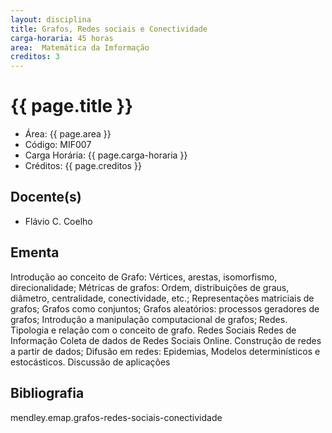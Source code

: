 ```yaml
---
layout: disciplina
title: Grafos, Redes sociais e Conectividade
carga-horaria: 45 horas
area:  Matemática da Imformação
creditos: 3
---
```


# {{ page.title }}

- Área: {{ page.area }}
- Código: MIF007
- Carga Horária: {{ page.carga-horaria }}
- Créditos: {{ page.creditos }}

## Docente(s) 

- Flávio C. Coelho

## Ementa

Introdução ao conceito de Grafo: Vértices, arestas, isomorfismo,
direcionalidade; Métricas de grafos: Ordem, distribuições de graus,
diâmetro, centralidade, conectividade, etc.; Representações matriciais
de grafos; Grafos como conjuntos; Grafos aleatórios: processos
geradores de grafos; Introdução a manipulação computacional de grafos;
Redes. Tipologia e relação com o conceito de grafo. Redes Sociais
Redes de Informação Coleta de dados de Redes Sociais Online.
Construção de redes a partir de dados; Difusão em redes: Epidemias,
Modelos determinísticos e estocásticos. Discussão de aplicações

## Bibliografia

mendley.emap.grafos-redes-sociais-conectividade

